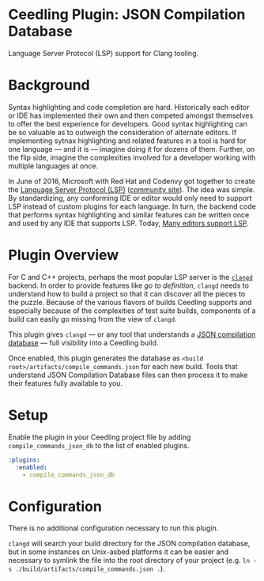 # Ceedling Plugin: JSON Compilation Database

Language Server Protocol (LSP) support for Clang tooling.

# Background

Syntax highlighting and code completion are hard. Historically each editor or IDE has implemented their own and then competed amongst themselves to offer the best experience for developers. Good syntax highlighting can be so valuable as to outweigh the consideration of alternate editors. If implementing sytnax highlighting and related features in a tool is hard for one language — and it is — imagine doing it for dozens of them. Further, on the flip side, imagine the complexities involved for a developer working with multiple languages at once.

In June of 2016, Microsoft with Red Hat and Codenvy got together to create the [Language Server Protocol (LSP)][lsp-microsoft] ([community site][lsp-community]). The idea was simple. By standardizing, any conforming IDE or editor would only need to support LSP instead of custom plugins for each language. In turn, the backend code that performs syntax highlighting and similar features can be written once and used by any IDE that supports LSP. Today, [Many editors support LSP][lsp-tools].

[lsp-microsoft]: https://microsoft.github.io/language-server-protocol/
[lsp-community]: https://langserver.org/
[lsp-tools]: https://microsoft.github.io/language-server-protocol/implementors/tools/

# Plugin Overview

For C and C++ projects, perhaps the most popular LSP server is the [`clangd`][clangd] backend. In order to provide features like _go to definition_, `clangd` needs to understand how to build a project so that it can discover all the pieces to the puzzle. Because of the various flavors of builds Ceedling supports and especially because of the complexities of test suite builds, components of a build can easily go missing from the view of `clangd`.

This plugin gives `clangd` — or any tool that understands a [JSON compilation database][json-compilation-database] — full visibility into a Ceedling build.

Once enabled, this plugin generates the database as `<build root>/artifacts/compile_commands.json` for each new build. Tools that understand JSON Compilation Database files can then process it to make their features fully available to you.

[clangd]: https://clangd.llvm.org
[json-compilation-database]: https://clang.llvm.org/docs/JSONCompilationDatabase.html

# Setup

Enable the plugin in your Ceedling project file by adding `compile_commands_json_db` to the list of enabled plugins.

``` YAML
:plugins:
  :enabled:
    - compile_commands_json_db
```

# Configuration

There is no additional configuration necessary to run this plugin.

`clangd` will search your build directory for the JSON compilation database, but in some instances on Unix-asbed platforms it can be easier and necessary to symlink the file into the root directory of your project (e.g. `ln -s ./build/artifacts/compile_commands.json .`).
